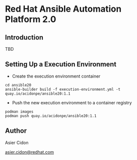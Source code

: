 # Red Hat Ansible Automation Platform 2.0

## Introduction

TBD
 
## Setting Up a Execution Environment

- Create the execution environment container

```$bash
cd ansible20
ansible-builder build -f execution-environment.yml -t quay.io/acidonpe/ansible20:1.1
```

- Push the new execution environment to a container registry

```$bash
podman images
podman push quay.io/acidonpe/ansible20:1.1
```

## Author 

Asier Cidon

asier.cidon@redhat.com
